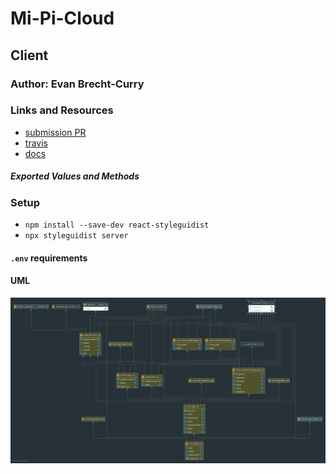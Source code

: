 # Mi-Pi-Cloud

 ## Client

 ### Author: Evan Brecht-Curry

 ### Links and Resources
* [submission PR](https://github.com/evan-401-advanced-javascript/mi-pi-cloud-front-end/pull/1)
* [travis](https://www.travis-ci.com/evan-401-advanced-javascript/mi-pi-cloud-front-end)
* [docs]( http://localhost:6060/)

 ##### Exported Values and Methods

### Setup
* `npm install --save-dev react-styleguidist`
* `npx styleguidist server`

#### `.env` requirements

 #### UML
![UML](uml.png)